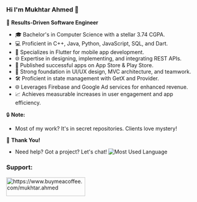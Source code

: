 ### Hi I'm Mukhtar Ahmed 👋

🚀 **Results-Driven Software Engineer**
- 🎓 Bachelor's in Computer Science with a stellar 3.74 CGPA.
- 💻 Proficient in C++, Java, Python, JavaScript, SQL, and Dart.
- 📱 Specializes in Flutter for mobile app development.
- 🌐 Expertise in designing, implementing, and integrating REST APIs.
- 🚀 Published successful apps on App Store & Play Store.
- 🌟 Strong foundation in UI/UX design, MVC architecture, and teamwork.
- 🛠️ Proficient in state management with GetX and Provider.
- 🌐 Leverages Firebase and Google Ad services for enhanced revenue.
- 📈 Achieves measurable increases in user engagement and app efficiency.

🔒 **Note:**
  - Most of my work? It's in secret repositories. Clients love mystery!

🙏 **Thank You!**
  - Need help? Got a project? Let's chat!
![Most Used Language](https://img.shields.io/badge/Most%20Used%20Language-Python-blue)
    
<h3 align="left">Support:</h3>
<p><a href="https://www.buymeacoffee.com/mukhtar.ahmed"> <img align="left" src="https://cdn.buymeacoffee.com/buttons/v2/default-yellow.png" height="50" width="210" alt="https://www.buymeacoffee.com/mukhtar.ahmed" /></a></p>




